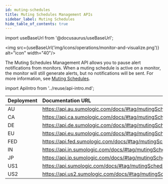 ```yaml
---
id: muting-schedules
title: Muting Schedules Management APIs
sidebar_label: Muting Schedules
hide_table_of_contents: true
---
```


import useBaseUrl from '@docusaurus/useBaseUrl';

<img src={useBaseUrl('img/icons/operations/monitor-and-visualize.png')} alt="icon" width="40"/>

The Muting Schedules Management API allows you to pause alert notifications from monitors. When a muting schedule is active on a monitor, the monitor will still generate alerts, but no notifications will be sent. For more information, see [Muting Schedules](/docs/alerts/monitors/muting-schedules).

import ApiIntro from '../reuse/api-intro.md';

<ApiIntro/>

| Deployment | Documentation URL                      |
|:-----------|:-------------------------------------|
| AU         | https://api.au.sumologic.com/docs/#tag/mutingSchedulesLibraryManagement  |
| CA         | https://api.ca.sumologic.com/docs/#tag/mutingSchedulesLibraryManagement  |
| DE         | https://api.de.sumologic.com/docs/#tag/mutingSchedulesLibraryManagement  |
| EU         | https://api.eu.sumologic.com/docs/#tag/mutingSchedulesLibraryManagement  |
| FED        | https://api.fed.sumologic.com/docs/#tag/mutingSchedulesLibraryManagement |
| IN         | https://api.in.sumologic.com/docs/#tag/mutingSchedulesLibraryManagement  |
| JP         | https://api.jp.sumologic.com/docs/#tag/mutingSchedulesLibraryManagement  |
| US1        | https://api.sumologic.com/docs/#tag/mutingSchedulesLibraryManagement     |
| US2        | https://api.us2.sumologic.com/docs/#tag/mutingSchedulesLibraryManagement |
